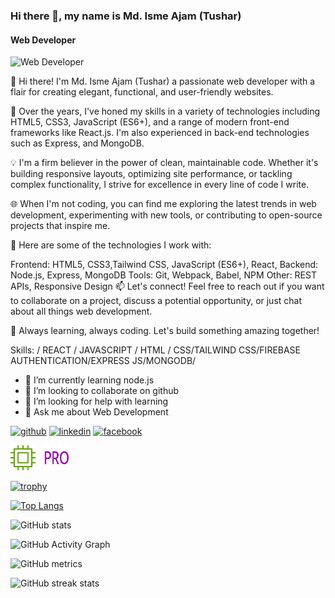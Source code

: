 ### Hi there 👋, my name is Md. Isme Ajam (Tushar)
#### Web Developer
![Web Developer]([https://scontent.fdac134-1.fna.fbcdn.net/v/t39.30808-6/383977614_2353374254870031_8201478134933543396_n.jpg?_nc_cat=100&ccb=1-7&_nc_sid=5f2048&_nc_eui2=AeFpIJbOGabzYlsM7K_VSEnJX0MlpJhZfmhfQyWkmFl-aFZIR891kMhNp-Ft-muiX-uTvwiC17kC-z61nATxivM0&_nc_ohc=CPc88uiahO8AX8FXd4y&_nc_ht=scontent.fdac134-1.fna&oh=00_AfC9I--pFZi0sEuLSFFZT8FGC5lUwAmG3nur8c0lNLlbMg&oe=65410ABC](https://scontent.fdac134-1.fna.fbcdn.net/v/t39.30808-6/396698681_2375005702706886_1209571987608455455_n.jpg?stp=dst-jpg_s960x960&_nc_cat=107&ccb=1-7&_nc_sid=5f2048&_nc_eui2=AeGWOXNtt80E1LPZAa_4KHcg6TMp9fZiRV7pMyn19mJFXlQMVeBaTcsCI8q3WZBJnA8RfSD5HUm_LHk6qCdzQ6UX&_nc_ohc=pDGlSYG2qHIAX-VXCcz&_nc_ht=scontent.fdac134-1.fna&oh=00_AfB6ctZzJKJuIntitB9tJvs78IP2PKOGh6lFTHksB6IU6w&oe=65427B1E))

👋 Hi there! I'm Md. Isme Ajam (Tushar) a passionate web developer with a flair for creating elegant, functional, and user-friendly websites. 

🚀 Over the years, I've honed my skills in a variety of technologies including HTML5, CSS3, JavaScript (ES6+), and a range of modern front-end frameworks like React.js. I'm also experienced in back-end technologies such as Express, and MongoDB.

💡 I'm a firm believer in the power of clean, maintainable code. Whether it's building responsive layouts, optimizing site performance, or tackling complex functionality, I strive for excellence in every line of code I write.

🌐 When I'm not coding, you can find me exploring the latest trends in web development, experimenting with new tools, or contributing to open-source projects that inspire me.

🔧 Here are some of the technologies I work with:

Frontend: HTML5, CSS3,Tailwind CSS, JavaScript (ES6+), React, 
Backend: Node.js, Express, MongoDB
Tools: Git, Webpack, Babel, NPM
Other: REST APIs, Responsive Design
📫 Let's connect! Feel free to reach out if you want to collaborate on a project, discuss a potential opportunity, or just chat about all things web development.

🌱 Always learning, always coding. Let's build something amazing together!



Skills:  / REACT / JAVASCRIPT / HTML / CSS/TAILWIND CSS/FIREBASE AUTHENTICATION/EXPRESS JS/MONGODB/

- 🌱 I’m currently learning node.js 
- 👯 I’m looking to collaborate on github 
- 🤔 I’m looking for help with learning 
- 💬 Ask me about Web Development 


[<img src='https://cdn.jsdelivr.net/npm/simple-icons@3.0.1/icons/github.svg' alt='github' height='40'>](https://github.com/Tushar12152)  [<img src='https://cdn.jsdelivr.net/npm/simple-icons@3.0.1/icons/linkedin.svg' alt='linkedin' height='40'>](https://www.linkedin.com/in/md-isme-ajam-tushar-038504291/)  [<img src='https://cdn.jsdelivr.net/npm/simple-icons@3.0.1/icons/facebook.svg' alt='facebook' height='40'>](https://www.facebook.com/TusharImran03)  

<a href='https://docs.github.com/en/developers'><img src='https://raw.githubusercontent.com/acervenky/animated-github-badges/master/assets/devbadge.gif' width='40' height='40'></a> <a href='https://github.com/pricing'><img src='https://raw.githubusercontent.com/acervenky/animated-github-badges/master/assets/pro.gif' width='40' height='40'></a> 

[![trophy](https://github-profile-trophy.vercel.app/?username=Tushar12152)](https://github.com/ryo-ma/github-profile-trophy)

[![Top Langs](https://github-readme-stats.vercel.app/api/top-langs/?username=Tushar12152)](https://github.com/anuraghazra/github-readme-stats)

![GitHub stats](https://github-readme-stats.vercel.app/api?username=Tushar12152&show_icons=true&count_private=true)  

![GitHub Activity Graph](https://activity-graph.herokuapp.com/graph?username=Tushar12152)  

![GitHub metrics](https://metrics.lecoq.io/Tushar12152)  

![GitHub streak stats](https://streak-stats.demolab.com/?user=Tushar12152)  

